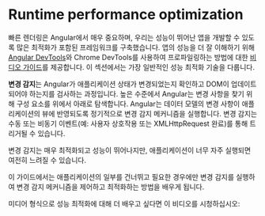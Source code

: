 # Runtime performance optimization

빠른 렌더링은 Angular에서 매우 중요하며, 우리는 성능이 뛰어난 앱을 개발할 수 있도록 많은 최적화가 포함된 프레임워크를 구축했습니다. 앱의 성능을 더 잘 이해하기 위해 [Angular DevTools](tools/devtools)와 Chrome DevTools를 사용하여 프로파일링하는 방법에 대한 [비디오 가이드](https://www.youtube.com/watch?v=FjyX_hkscII)를 제공합니다. 이 섹션에서는 가장 일반적인 성능 최적화 기술을 다룹니다.

**변경 감지**는 Angular가 애플리케이션 상태가 변경되었는지 확인하고 DOM이 업데이트되어야 하는지를 검사하는 과정입니다. 높은 수준에서 Angular는 변경 사항을 찾기 위해 구성 요소를 위에서 아래로 탐색합니다. Angular는 데이터 모델의 변경 사항이 애플리케이션의 뷰에 반영되도록 정기적으로 변경 감지 메커니즘을 실행합니다. 변경 감지는 수동 또는 비동기 이벤트(예: 사용자 상호작용 또는 XMLHttpRequest 완료)를 통해 트리거될 수 있습니다.

변경 감지는 매우 최적화되고 성능이 뛰어나지만, 애플리케이션이 너무 자주 실행되면 여전히 느려질 수 있습니다.

이 가이드에서는 애플리케이션의 일부를 건너뛰고 필요한 경우에만 변경 감지를 실행하여 변경 감지 메커니즘을 제어하고 최적화하는 방법을 배우게 됩니다.

미디어 형식으로 성능 최적화에 대해 더 배우고 싶다면 이 비디오를 시청하십시오:

<docs-video src="https://www.youtube.com/embed/f8sA-i6gkGQ"/>